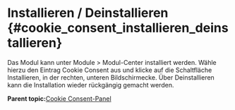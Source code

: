 # Installieren / Deinstallieren {#cookie_consent_installieren_deinstallieren}

Das Modul kann unter Module \> Modul-Center installiert werden. Wähle hierzu den Eintrag Cookie Consent aus und klicke auf die Schaltfläche Installieren, in der rechten, unteren Bildschirmecke. Über Deinstallieren kann die Installation wieder rückgängig gemacht werden.

**Parent topic:**[Cookie Consent-Panel](7_4_21_CookieConsent.md)

